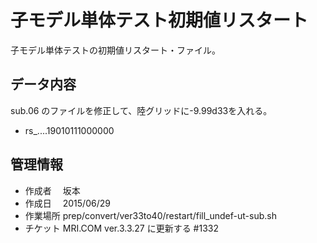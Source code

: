 子モデル単体テスト初期値リスタート
========

子モデル単体テストの初期値リスタート・ファイル。


データ内容
--------

sub.06 のファイルを修正して、陸グリッドに-9.99d33を入れる。

  * rs_....19010111000000


管理情報
--------

  * 作成者　 坂本
  * 作成日　 2015/06/29
  * 作業場所 prep/convert/ver33to40/restart/fill_undef-ut-sub.sh
  * チケット MRI.COM ver.3.3.27 に更新する #1332
